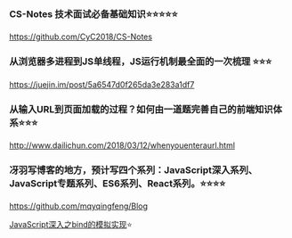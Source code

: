 
### CS-Notes 技术面试必备基础知识⭐️⭐️⭐️⭐️⭐️
https://github.com/CyC2018/CS-Notes

### 从浏览器多进程到JS单线程，JS运行机制最全面的一次梳理 ⭐️⭐️⭐️
https://juejin.im/post/5a6547d0f265da3e283a1df7

### 从输入URL到页面加载的过程？如何由一道题完善自己的前端知识体系⭐️⭐️⭐️
http://www.dailichun.com/2018/03/12/whenyouenteraurl.html

### 冴羽写博客的地方，预计写四个系列：JavaScript深入系列、JavaScript专题系列、ES6系列、React系列。⭐️⭐️⭐️⭐️
https://github.com/mqyqingfeng/Blog

[JavaScript深入之bind的模拟实现](https://github.com/mqyqingfeng/Blog/issues/12)⭐️
